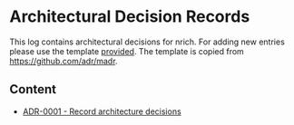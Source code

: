 # Architectural Decision Records

This log contains architectural decisions for nrich.
For adding new entries please use the template [provided](template/template.md).
The template is copied from https://github.com/adr/madr.

## Content

- [ADR-0001 - Record architecture decisions](decisions/0001-record-architecture-decisions.md)
